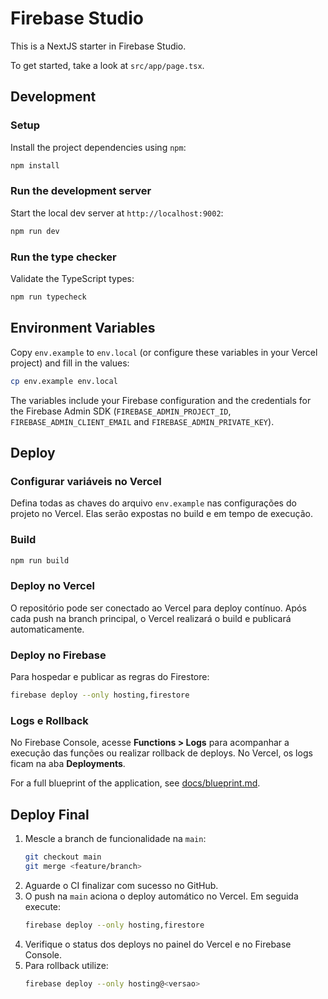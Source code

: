 # Firebase Studio

This is a NextJS starter in Firebase Studio.

To get started, take a look at `src/app/page.tsx`.

## Development

### Setup

Install the project dependencies using `npm`:

```bash
npm install
```

### Run the development server

Start the local dev server at `http://localhost:9002`:

```bash
npm run dev
```

### Run the type checker

Validate the TypeScript types:

```bash
npm run typecheck
```

## Environment Variables

Copy `env.example` to `env.local` (or configure these variables in your Vercel project) and fill in the values:

```bash
cp env.example env.local
```

The variables include your Firebase configuration and the credentials for the Firebase Admin SDK (`FIREBASE_ADMIN_PROJECT_ID`, `FIREBASE_ADMIN_CLIENT_EMAIL` and `FIREBASE_ADMIN_PRIVATE_KEY`).

## Deploy

### Configurar variáveis no Vercel

Defina todas as chaves do arquivo `env.example` nas configurações do projeto no Vercel. Elas serão expostas no build e em tempo de execução.

### Build

```bash
npm run build
```

### Deploy no Vercel

O repositório pode ser conectado ao Vercel para deploy contínuo. Após cada push na branch principal, o Vercel realizará o build e publicará automaticamente.

### Deploy no Firebase

Para hospedar e publicar as regras do Firestore:

```bash
firebase deploy --only hosting,firestore
```

### Logs e Rollback

No Firebase Console, acesse **Functions > Logs** para acompanhar a execução das funções ou realizar rollback de deploys. No Vercel, os logs ficam na aba **Deployments**.


For a full blueprint of the application, see [docs/blueprint.md](docs/blueprint.md).


## Deploy Final

1. Mescle a branch de funcionalidade na `main`:
   ```bash
   git checkout main
   git merge <feature/branch>
   ```
2. Aguarde o CI finalizar com sucesso no GitHub.
3. O push na `main` aciona o deploy automático no Vercel. Em seguida execute:
   ```bash
   firebase deploy --only hosting,firestore
   ```
4. Verifique o status dos deploys no painel do Vercel e no Firebase Console.
5. Para rollback utilize:
   ```bash
   firebase deploy --only hosting@<versao>
   ```
